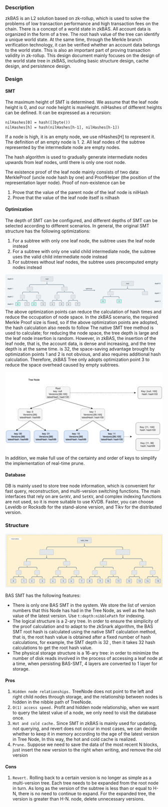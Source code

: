 ### Description
zkBAS is an L2 solution based on zk-rollup, which is used to solve the problems of low transaction performance and high transaction fees on the chain. There is a concept of a world state in zkBAS. All account data is organized in the form of a tree. The root hash value of the tree can identify a unique world state. At the same time, through the Merkle branch verification technology, it can be verified whether an account data belongs to the world state. This is also an important part of proving transaction validity in zk-rollup. This design document mainly focuses on the design of the world state tree in zkBAS, including basic structure design, cache design, and persistence design.

### Design
#### SMT
The maximum height of SMT is determined. We assume that the leaf node height is 0, and our node height is maxHeight. nilHashes of different heights can be defined.
It can be expressed as a recursion:
```
nilHashes[0] = hash([]byte())
nilHashes[h] = hash(nilHashes[h-1], nilHashes[h-1])
```
If a node is high, it is an empty node, we use nlHashes[H] to represent it.
The definition of an empty node is 1. 2. All leaf nodes of the subtree represented by the intermediate node are empty nodes.

The hash algorithm is used to gradually generate intermediate nodes upwards from leaf nodes, until there is only one root node.

The existence proof of the leaf node mainly consists of two data: MerkleProof (uncle node hash by one) and ProofHelper (the position of the representation layer node). Proof of non-existence can be
  1. Prove that the value of the parent node of the leaf node is nilHash
  2. Prove that the value of the leaf node itself is nilhash

#### Optimization
The depth of SMT can be configured, and different depths of SMT can be selected according to different scenarios.
In general, the original SMT structure has the following optimizations:
1. For a subtree with only one leaf node, the subtree uses the leaf node instead
2. For a subtree with only one valid child intermediate node, the subtree uses the valid child intermediate node instead
3. For subtrees without leaf nodes, the subtree uses precomputed empty nodes instead

![overview](./assets/overview.png)
The above optimization points can reduce the calculation of hash times and reduce the occupation of node space. In the zkBAS scenario, the required Merkle Proof size is fixed, so if the above optimization points are adopted, the hash calculation also needs to follow The native SMT tree method is used to calculate; for reducing the node space, the tree depth is large and the leaf node insertion is random. However, in zkBAS, the insertion of the leaf node, that is, the account data, is dense and increasing, and the tree depth is at the same time. is 32, the space-saving advantage brought by optimization points 1 and 2 is not obvious, and also requires additional hash calculation. Therefore, zkBAS Tree only adopts optimization point 3 to reduce the space overhead caused by empty subtrees.

![node](./assets/tree-node.png)
In addition, we make full use of the certainty and order of keys to simplify the implementation of real-time prune.

#### Database
DB is mainly used to store tree node information, which is convenient for fast query, reconstruction, and multi-version switching functions. The main interfaces that rely on are `GetKV`, and `SetKV`, and complex indexing functions are not used, so it is more suitable to use KVDB. Faster, you can choose Leveldb or Rocksdb for the stand-alone version, and Tikv for the distributed version.

### Structure
![node](./assets/structure.png)

BAS SMT has the following features: 

 - There is only one BAS SMT in the system. We store the list of version numbers that this Node has had in the Tree Node, as well as the hash value of the latest version. Use `t:depth:nibblePath` for indexing. 
 - The logical structure is a 2-ary tree. In order to ensure the simplicity of the proof calculation and to adapt to the zkSnark algorithm, the BAS SMT root hash is calculated using the native SMT calculation method, that is, the root hash value is obtained after a fixed number of hash calculations, for example, the SMT depth is 32 , then it takes 32 hash calculations to get the root hash value. 
 - The physical storage structure is a 16-ary tree: in order to minimize the number of disk reads involved in the process of accessing a leaf node at a time, when persisting BAS-SMT, 4 layers are converted to 1 layer for storage. 

#### Pros
1. `Hidden node relationships.` TreeNode does not point to the left and right child nodes through storage, and the relationship between nodes is hidden in the nibble path of TreeNode.
2. `O(1) access speed.` Profit and hidden node relationship, when we want to query the latest value of a node, we only need to visit the database once.
3. `Hot and cold cache.` Since SMT in zkBAS is mainly used for updating, not querying, and revert does not occur in most cases, we can decide whether to keep it in memory according to the age of the latest version in Tree Node, In this way, the hot and cold cache is realized.
4. `Prune.` Suppose we need to save the data of the most recent N blocks, just insert the new version to the right when writing, and remove the old version

#### Cons
1. `Revert.` Rolling back to a certain version is no longer as simple as a multi-version tree. Each tree needs to be expanded from the root node in turn. As long as the version of the subtree is less than or equal to H-N, there is no need to continue to expand. For the expanded tree, the version is greater than H-N. node, delete unnecessary versions.
